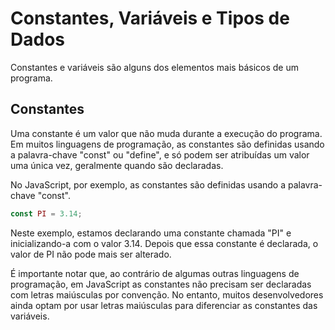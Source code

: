# Constantes, Variáveis e Tipos de Dados

Constantes e variáveis são alguns dos elementos mais básicos de um programa.

## Constantes

Uma constante é um valor que não muda durante a execução do programa. Em muitos linguagens de programação, as constantes são definidas usando a palavra-chave "const" ou "define", e só podem ser atribuídas um valor uma única vez, geralmente quando são declaradas.

No JavaScript, por exemplo, as constantes são definidas usando a palavra-chave "const".

```javascript
const PI = 3.14;
```

Neste exemplo, estamos declarando uma constante chamada "PI" e inicializando-a com o valor 3.14. Depois que essa constante é declarada, o valor de PI não pode mais ser alterado.

É importante notar que, ao contrário de algumas outras linguagens de programação, em JavaScript as constantes não precisam ser declaradas com letras maiúsculas por convenção. No entanto, muitos desenvolvedores ainda optam por usar letras maiúsculas para diferenciar as constantes das variáveis.
